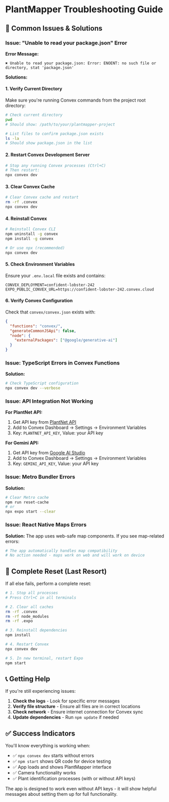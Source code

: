 # PlantMapper Troubleshooting Guide

## 🚨 Common Issues & Solutions

### Issue: "Unable to read your package.json" Error

**Error Message:**
```
✖ Unable to read your package.json: Error: ENOENT: no such file or directory, stat 'package.json'
```

**Solutions:**

#### 1. Verify Current Directory
Make sure you're running Convex commands from the project root directory:
```bash
# Check current directory
pwd
# Should show: /path/to/your/plantmapper-project

# List files to confirm package.json exists
ls -la
# Should show package.json in the list
```

#### 2. Restart Convex Development Server
```bash
# Stop any running Convex processes (Ctrl+C)
# Then restart:
npx convex dev
```

#### 3. Clear Convex Cache
```bash
# Clear Convex cache and restart
rm -rf .convex
npx convex dev
```

#### 4. Reinstall Convex
```bash
# Reinstall Convex CLI
npm uninstall -g convex
npm install -g convex

# Or use npx (recommended)
npx convex dev
```

#### 5. Check Environment Variables
Ensure your `.env.local` file exists and contains:
```env
CONVEX_DEPLOYMENT=confident-lobster-242
EXPO_PUBLIC_CONVEX_URL=https://confident-lobster-242.convex.cloud
```

#### 6. Verify Convex Configuration
Check that `convex/convex.json` exists with:
```json
{
  "functions": "convex/",
  "generateCommonJSApi": false,
  "node": {
    "externalPackages": ["@google/generative-ai"]
  }
}
```

### Issue: TypeScript Errors in Convex Functions

**Solution:**
```bash
# Check TypeScript configuration
npx convex dev --verbose
```

### Issue: API Integration Not Working

**For PlantNet API:**
1. Get API key from [PlantNet API](https://my.plantnet.org/)
2. Add to Convex Dashboard → Settings → Environment Variables
3. Key: `PLANTNET_API_KEY`, Value: your API key

**For Gemini API:**
1. Get API key from [Google AI Studio](https://aistudio.google.com/)
2. Add to Convex Dashboard → Settings → Environment Variables
3. Key: `GEMINI_API_KEY`, Value: your API key

### Issue: Metro Bundler Errors

**Solution:**
```bash
# Clear Metro cache
npm run reset-cache
# or
npx expo start --clear
```

### Issue: React Native Maps Errors

**Solution:**
The app uses web-safe map components. If you see map-related errors:
```bash
# The app automatically handles map compatibility
# No action needed - maps work on web and will work on device
```

## 🔧 Complete Reset (Last Resort)

If all else fails, perform a complete reset:

```bash
# 1. Stop all processes
# Press Ctrl+C in all terminals

# 2. Clear all caches
rm -rf .convex
rm -rf node_modules
rm -rf .expo

# 3. Reinstall dependencies
npm install

# 4. Restart Convex
npx convex dev

# 5. In new terminal, restart Expo
npm start
```

## 📞 Getting Help

If you're still experiencing issues:

1. **Check the logs** - Look for specific error messages
2. **Verify file structure** - Ensure all files are in correct locations
3. **Check network** - Ensure internet connection for Convex sync
4. **Update dependencies** - Run `npm update` if needed

## ✅ Success Indicators

You'll know everything is working when:
- ✅ `npx convex dev` starts without errors
- ✅ `npm start` shows QR code for device testing
- ✅ App loads and shows PlantMapper interface
- ✅ Camera functionality works
- ✅ Plant identification processes (with or without API keys)

The app is designed to work even without API keys - it will show helpful messages about setting them up for full functionality.